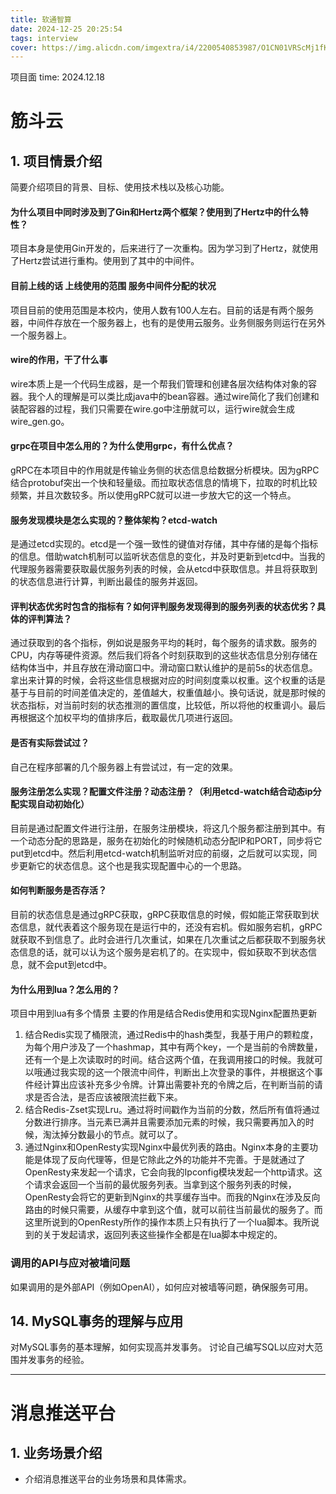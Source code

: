 ```yaml
---
title: 软通智算
date: 2024-12-25 20:25:54
tags: interview
cover: https://img.alicdn.com/imgextra/i4/2200540853987/O1CN01VRScMj1fK69mJz0Ft_!!2200540853987.jpg
---
```


项目面
time: 2024.12.18

# 筋斗云

## 1. 项目情景介绍

简要介绍项目的背景、目标、使用技术栈以及核心功能。


#### 为什么项目中同时涉及到了Gin和Hertz两个框架？使用到了Hertz中的什么特性？

项目本身是使用Gin开发的，后来进行了一次重构。因为学习到了Hertz，就使用了Hertz尝试进行重构。使用到了其中的中间件。



#### 目前上线的话 上线使用的范围 服务中间件分配的状况

项目目前的使用范围是本校内，使用人数有100人左右。目前的话是有两个服务器，中间件存放在一个服务器上，也有的是使用云服务。业务侧服务则运行在另外一个服务器上。



#### wire的作用，干了什么事

wire本质上是一个代码生成器，是一个帮我们管理和创建各层次结构体对象的容器。我个人的理解是可以类比成java中的bean容器。通过wire简化了我们创建和装配容器的过程，我们只需要在wire.go中注册就可以，运行wire就会生成wire_gen.go。



#### grpc在项目中怎么用的？为什么使用grpc，有什么优点？

gRPC在本项目中的作用就是传输业务侧的状态信息给数据分析模块。因为gRPC结合protobuf突出一个快和轻量级。而拉取状态信息的情境下，拉取的时机比较频繁，并且次数较多。所以使用gRPC就可以进一步放大它的这一个特点。



#### 服务发现模块是怎么实现的？整体架构？etcd-watch

是通过etcd实现的。etcd是一个强一致性的键值对存储，其中存储的是每个指标的信息。借助watch机制可以监听状态信息的变化，并及时更新到etcd中。当我的代理服务器需要获取最优服务列表的时候，会从etcd中获取信息。并且将获取到的状态信息进行计算，判断出最佳的服务并返回。



#### 评判状态优劣时包含的指标有？如何评判服务发现得到的服务列表的状态优劣？具体的评判算法？

通过获取到的各个指标，例如说是服务平均的耗时，每个服务的请求数。服务的CPU，内存等硬件资源。然后我们将各个时刻获取到的这些状态信息分别存储在结构体当中，并且存放在滑动窗口中。滑动窗口默认维护的是前5s的状态信息。拿出来计算的时候，会将这些信息根据对应的时间刻度乘以权重。这个权重的话是基于与目前的时间差值决定的，差值越大，权重值越小。换句话说，就是那时候的状态指标，对当前时刻的状态推测的置信度，比较低，所以将他的权重调小。最后再根据这个加权平均的值排序后，截取最优几项进行返回。



#### 是否有实际尝试过？

自己在程序部署的几个服务器上有尝试过，有一定的效果。



#### 服务注册怎么实现？配置文件注册？动态注册？（利用etcd-watch结合动态ip分配实现自动初始化）

目前是通过配置文件进行注册，在服务注册模块，将这几个服务都注册到其中。有一个动态分配的思路是，服务在初始化的时候随机动态分配IP和PORT，同步将它put到etcd中。然后利用etcd-watch机制监听对应的前缀，之后就可以实现，同步更新它的状态信息。这个也是我实现配置中心的一个思路。



#### 如何判断服务是否存活？

目前的状态信息是通过gRPC获取，gRPC获取信息的时候，假如能正常获取到状态信息，就代表着这个服务现在是运行中的，还没有宕机。假如服务宕机，gRPC就获取不到信息了。此时会进行几次重试，如果在几次重试之后都获取不到服务状态信息的话，就可以认为这个服务是宕机了的。在实现中，假如获取不到状态信息，就不会put到etcd中。



#### 为什么用到lua？怎么用的？

项目中用到lua有多个情景 主要的作用是结合Redis使用和实现Nginx配置热更新

1. 结合Redis实现了桶限流，通过Redis中的hash类型，我基于用户的颗粒度，为每个用户涉及了一个hashmap，其中有两个key，一个是当前的令牌数量，还有一个是上次读取时的时间。结合这两个值，在我调用接口的时候。我就可以哦通过我实现的这一个限流中间件，判断出上次登录的事件，并根据这个事件经计算出应该补充多少令牌。计算出需要补充的令牌之后，在判断当前的请求是否合法，是否应该被限流拦截下来。
2. 结合Redis-Zset实现Lru。通过将时间戳作为当前的分数，然后所有值将通过分数进行排序。当元素已满并且需要添加元素的时候，我只需要再加入的时候，淘汰掉分数最小的节点。就可以了。
3. 通过Nginx和OpenResty实现Nginx中最优列表的路由。Nginx本身的主要功能是体现了反向代理等，但是它除此之外的功能并不完善。于是就通过了OpenResty来发起一个请求，它会向我的Ipconfig模块发起一个http请求。这个请求会返回一个当前的最优服务列表。当拿到这个服务列表的时候，OpenResty会将它的更新到Nginx的共享缓存当中。而我的Nginx在涉及反向路由的时候只需要，从缓存中拿到这个值，就可以前往当前最优的服务了。而这里所说到的OpenResty所作的操作本质上只有执行了一个lua脚本。我所说到的关于发起请求，返回列表这些操作全都是在lua脚本中规定的。


### 调用的API与应对被墙问题

如果调用的是外部API（例如OpenAI），如何应对被墙等问题，确保服务可用。

## 14. MySQL事务的理解与应用

对MySQL事务的基本理解，如何实现高并发事务。
讨论自己编写SQL以应对大范围并发事务的经验。

---

# 消息推送平台

## 1. 业务场景介绍

- 介绍消息推送平台的业务场景和具体需求。
